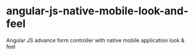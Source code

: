 # angular-js-native-mobile-look-and-feel
Angular JS advance form controller with native mobile application look &amp; feel

